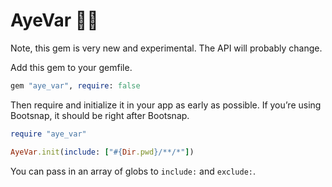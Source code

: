 # AyeVar 🏴‍☠️

Note, this gem is very new and experimental. The API will probably change.

Add this gem to your gemfile.

```ruby
gem "aye_var", require: false
```

Then require and initialize it in your app as early as possible. If you’re using Bootsnap, it should be right after Bootsnap.

```ruby
require "aye_var"

AyeVar.init(include: ["#{Dir.pwd}/**/*"])
```

You can pass in an array of globs to `include:` and `exclude:`.
